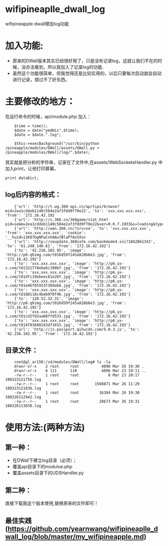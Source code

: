 # wifipineaplle_dwall_log
wifipineapple dwall增加log功能


# 加入功能: 

- 原来的DWall版本其实已经很好用了，只是没有记录log，这就让我们不在的时候，没办法看到，所以我加入了记录log的功能.
- 虽然这个功能很简单，但我觉得还是比较实用的，以后只要每次启动就会自动进行记录，错过不了好东西。



# 主要修改的地方：

在运行命令的时候，api/module.php 加入：

        $time = time();
        $date = date("ymdHis",$time);
        $date = $date.".log";

        $this->execBackground("/usr/bin/python /pineapple/modules/DWall/assets/DWall.py > /pineapple/modules/DWall/log/".$date);
    

其实就是把分析的字符串，记录在了文件中,在assets/WebSocketsHandler.py 中加入print，让他打印屏幕。

	print dataDict;


## log后内容的格式：
		{'url': 'http://t.wg.360-api.cn/ap/tips/browse?mid=2ea1cddeb1140c584e2af3fdd9f70e22', 'to': 'xxx.xxx.xxx.xxx', 'from': '172.16.42.192
		{'url': 'http://s.360.cn/360game/stat.htm?pid=se&m=2ea1cddeb1140c584e2af3fdd9f70e22&ver=9.0.7.1033&s=loading&type=extyouxi&sever=9.1
		{'url': 'http://wan.360.cn/?src=se', 'to': 'xxx.xxx.xxx.xxx', 'from': 'xxx.xxx.xxx.xxx', 'cookie': '__huid=11K07bgNFwCnhAAu7BlaPTAx5Xov
		{'url': 'http://seupdate.360safe.com/bankmode4.ini?1842861343', 'to': '61.240.140.61', 'from': '172.16.42.192'}
		{'to': '42.236.102.95', 'image': 'http://p0.qhimg.com/t016d59f245a828b8e3.jpg', 'from': '172.16.42.192'}
		{'to': 'xxx.xxx.xxx.xxx', 'image': 'http://p6.yx-s.com/t01321f78ebe6c390bf.jpg', 'from': '172.16.42.192'}
		{'to': 'xxx.xxx.xxx.xxx', 'image': 'http://p6.yx-s.com/t01dfc19ebeec81e26f.jpg', 'from': '172.16.42.192'}
		{'to': 'xxx.xxx.xxx.xxx', 'image': 'http://p6.yx-s.com/t01e46f85933f369ab6.jpg', 'from': '172.16.42.192'}
		{'to': 'xxx.xxx.xxx.xxx', 'image': 'http://p6.yx-s.com/t0188118c4beb970f46.jpg', 'from': '172.16.42.192'}
		{'to': '120.52.32.31', 'image': 'http://p0.qhimg.com/t016d59f245a828b8e3.jpg', 'from': '172.16.42.192'}
		{'to': 'xxx.xxx.xxx.xxx', 'image': 'http://p6.yx-s.com/t01cd2fd2aa60ffd533.jpg', 'from': '172.16.42.192'}
		{'to': 'xxx.xxx.xxx.xxx', 'image': 'http://p6.yx-s.com/t014f83608163d71015.jpg', 'from': '172.16.42.192'}
		{'url': 'http://js.passport.qihucdn.com/5.0.3.js', 'to': '42.236.102.95', 'from': '172.16.42.192'}


## 目录文件：
		root@gl_ar150:/sd/modules/DWall/log# ls -la
		drwxr-xr-x    2 root     root          4096 Mar 26 19:30 .
		drwxr-xr-x    6 111      118           4096 Mar 23 19:11 ..
		-rw-r--r--    1 root     root             0 Mar 23 20:17 180323121756.log
		-rw-r--r--    1 root     root       1568871 Mar 26 11:29 180323121836.log
		-rw-r--r--    1 root     root         16384 Mar 26 19:30 180326112942.log
		-rw-r--r--    1 root     root         28673 Mar 26 19:31 180326113030.log


# 使用方法:(两种方法) 

## 第一种：

- 在DWall下建立log目录（必须）；
- 覆盖api目录下的modulue.php
- 覆盖assets目录下的UDSHandler.py 

## 第二种：

直接下载我这个版本使用,替换原来的文件即可！


## 最佳实践(https://github.com/yearnwang/wifipineaplle_dwall_log/blob/master/my_wifipineapple.md)

